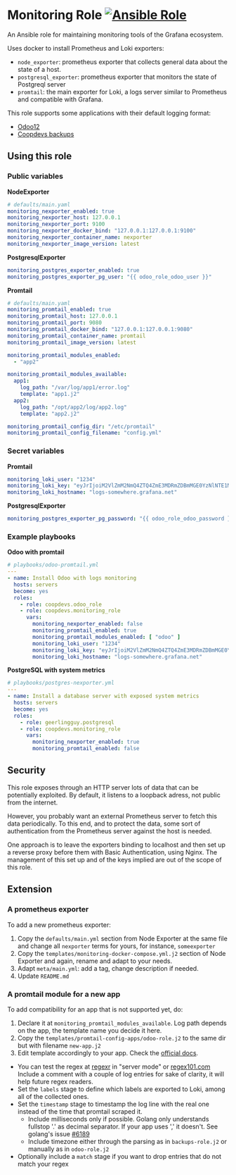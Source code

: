 # Monitoring Role [![Ansible Role](https://img.shields.io/ansible/role/44192)](https://galaxy.ansible.com/coopdevs/monitoring_role)

An Ansible role for maintaining monitoring tools of the Grafana ecosystem.

Uses docker to install Prometheus and Loki exporters:
* `node_exporter`: prometheus exporter that collects general data about the state of a host.
* `postgresql_exporter`: prometheus exporter that monitors the state of Postgreql server
* `promtail`: the main exporter for Loki, a logs server similar to Prometheus and compatible with Grafana.

This role supports some applications with their default logging format:
* [Odoo12](https://github.com/coopdevs/odoo-role)
* [Coopdevs backups](https://github.com/coopdevs/backups-role/)

## Using this role

### Public variables

**NodeExporter**
```yaml
# defaults/main.yaml
monitoring_nexporter_enabled: true
monitoring_nexporter_host: 127.0.0.1
monitoring_nexporter_port: 9100
monitoring_nexporter_docker_bind: "127.0.0.1:127.0.0.1:9100"
monitoring_nexporter_container_name: nexporter
monitoring_nexporter_image_version: latest
```

**PostgresqlExporter**
```yaml
monitoring_postgres_exporter_enabled: true
monitoring_postgres_exporter_pg_user: "{{ odoo_role_odoo_user }}"
```

**Promtail**
```yaml
# defaults/main.yaml
monitoring_promtail_enabled: true
monitoring_promtail_host: 127.0.0.1
monitoring_promtail_port: 9080
monitoring_promtail_docker_bind: "127.0.0.1:127.0.0.1:9080"
monitoring_promtail_container_name: promtail
monitoring_promtail_image_version: latest

monitoring_promtail_modules_enabled:
  - "app2"

monitoring_promtail_modules_available:
  app1:
    log_path: "/var/log/app1/error.log"
    template: "app1.j2"
  app2:
    log_path: "/opt/app2/log/app2.log"
    template: "app2.j2"

monitoring_promtail_config_dir: "/etc/promtail"
monitoring_promtail_config_filename: "config.yml"
```

### Secret variables

**Promtail**
```yaml
monitoring_loki_user: "1234"
monitoring_loki_key: "eyJrIjoiM2VlZmM2NmQ4ZTQ4ZmE3MDRmZDBmMGE0YzNlNTE1MzRjZDdjNDY0N2YiLCJuIjoieW91ciBncmFmYW5hIGNsb3VkIGtleSIsImlkIjoxMjM0NTZ9"
monitoring_loki_hostname: "logs-somewhere.grafana.net"
```

**PostgresqlExporter**
```yaml
monitoring_postgres_exporter_pg_password: "{{ odoo_role_odoo_password }}"
```
### Example playbooks

**Odoo with promtail**
```yaml
# playbooks/odoo-promtail.yml
---
- name: Install Odoo with logs monitoring
  hosts: servers
  become: yes
  roles:
    - role: coopdevs.odoo_role
    - role: coopdevs.monitoring_role
      vars:
        monitoring_nexporter_enabled: false
        monitoring_promtail_enabled: true
        monitoring_promtail_modules_enabled: [ "odoo" ]
        monitoring_loki_user: "1234"
        monitoring_loki_key: "eyJrIjoiM2VlZmM2NmQ4ZTQ4ZmE3MDRmZDBmMGE0YzNlNTE1MzRjZDdjNDY0N2YiLCJuIjoieW91ciBncmFmYW5hIGNsb3VkIGtleSIsImlkIjoxMjM0NTZ9"
        monitoring_loki_hostname: "logs-somewhere.grafana.net"
```

**PostgreSQL with system metrics**
```yaml
# playbooks/postgres-nexporter.yml
---
- name: Install a database server with exposed system metrics
  hosts: servers
  become: yes
  roles:
    - role: geerlingguy.postgresql
    - role: coopdevs.monitoring_role
      vars:
        monitoring_nexporter_enabled: true
        monitoring_promtail_enabled: false
```

## Security

This role exposes through an HTTP server lots of data that can be potentially exploited. By default, it listens to a loopback adress, not public from the internet.

However, you probably want an external Prometheus server to fetch this data periodically. To this end, and to protect the data, some sort of authentication from the Prometheus server against the host is needed.

One approach is to leave the exporters binding to localhost and then set up a reverse proxy before them with Basic Authentication, using Nginx. The management of this set up and of the keys implied are out of the scope of this role.

## Extension

### A prometheus exporter

To add a new prometheus exporter:
1. Copy the `defaults/main.yml` section from Node Exporter at the same file and change all `nexporter` terms for yours, for instance, `someexporter`
2. Copy the `templates/monitoring-docker-compose.yml.j2` section of Node Exporter and again, rename and adapt to your needs.
3. Adapt `meta/main.yml`: add a tag, change description if needed.
4. Update `README.md`

### A promtail module for a new app

To add compatibility for an app that is not supported yet, do:
1. Declare it at `monitoring_promtail_modules_available`. Log path depends on the app, the template name you decide it here.
2. Copy the `templates/promtail-config-apps/odoo-role.j2` to the same dir but with filename `new-app.j2`
3. Edit template accordingly to your app. Check the [official docs](https://github.com/grafana/loki/tree/master/docs/clients/promtail).
  * You can test the regex at [regexr](https://regexr.com/) in "server mode" or [regex101.com](https://regex101.com)
    Include a comment with a couple of log entries for sake of clarity, it will help future regex readers.
  * Set the `labels` stage to define which labels are exported to Loki, among all of the collected ones.
  * Set the `timestamp` stage to timestamp the log line with the real one instead of the time that promtail scraped it.
      * Include milliseconds only if possible. Golang only understands fullstop '.' as decimal separator. If your app uses ',' it doesn't.
        See golang's issue [#6189](https://github.com/golang/go/issues/6189)
      * Include timezone either through the parsing as in `backups-role.j2` or manually as in `odoo-role.j2`
  * Optionally include a `match` stage if you want to drop entries that do not match your regex
